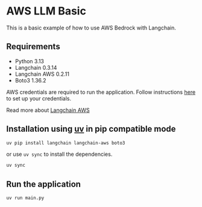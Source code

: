 # AWS LLM Basic

This is a basic example of how to use AWS Bedrock with Langchain.

## Requirements

- Python 3.13
- Langchain 0.3.14
- Langchain AWS 0.2.11
- Boto3 1.36.2

AWS credentials are required to run the application. Follow instructions [here](https://docs.aws.amazon.com/singlesignon/latest/userguide/howtogetcredentials.html) to set up your credentials.

Read more about [Langchain AWS](https://python.langchain.com/docs/integrations/providers/aws/)

## Installation using [uv](https://docs.astral.sh/uv/) in pip compatible mode

```bash
uv pip install langchain langchain-aws boto3
```

or use `uv sync` to install the dependencies.

```bash
uv sync
```

## Run the application

```bash
uv run main.py
```
